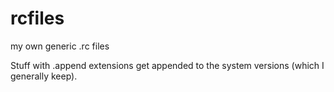 rcfiles
=======

my own generic .rc files

Stuff with .append extensions get appended to the system versions (which I generally keep).
